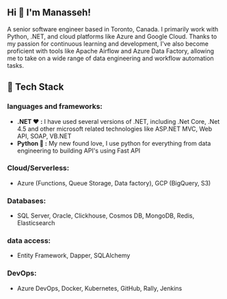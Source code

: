 ## Hi 👋 I'm Manasseh! 
A senior software engineer based in Toronto, Canada. I primarily work with Python, .NET, and cloud platforms like Azure and Google Cloud. Thanks to my passion for continuous learning and development, I've also become proficient with tools like Apache Airflow and Azure Data Factory, allowing me to take on a wide range of data engineering and workflow automation tasks.

## :toolbox: Tech Stack

### languages and frameworks:
- **.NET :hearts: :** I have used several versions of .NET, including .Net Core, .Net 4.5 and other microsoft related technologies like ASP.NET MVC, Web API, SOAP, VB.NET 
- **Python :rocket: :** My new found love, I use python for everything from data engineering to building API's using Fast API
### Cloud/Serverless:
- Azure (Functions, Queue Storage, Data factory), GCP (BigQuery, S3)
### Databases:
- SQL Server, Oracle, Clickhouse, Cosmos DB, MongoDB, Redis, Elasticsearch
### data access:
- Entity Framework, Dapper, SQLAlchemy
### DevOps:
- Azure DevOps, Docker, Kubernetes, GitHub, Rally, Jenkins

<!--
**mterhile/mterhile** is a ✨ _special_ ✨ repository because its `README.md` (this file) appears on your GitHub profile.

Here are some ideas to get you started:

- 🔭 I’m currently working on ...
- 🌱 I’m currently learning ...
- 👯 I’m looking to collaborate on ...
- 🤔 I’m looking for help with ...
- 💬 Ask me about ...
- 📫 How to reach me: ...
- 😄 Pronouns: ...
- ⚡ Fun fact: ...
-->
